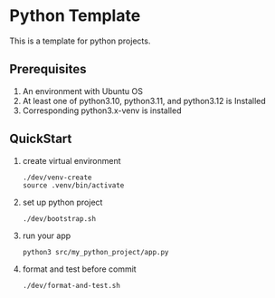 # Python Template
This is a template for python projects.

## Prerequisites
1. An environment with Ubuntu OS
2. At least one of python3.10, python3.11, and python3.12 is Installed
3. Corresponding python3.x-venv is installed

## QuickStart
1. create virtual environment
    ```
    ./dev/venv-create
    source .venv/bin/activate
    ```
2. set up python project
    ```
    ./dev/bootstrap.sh
    ```
3. run your app
    ```
    python3 src/my_python_project/app.py
    ```
4. format and test before commit
    ```
    ./dev/format-and-test.sh
    ```
